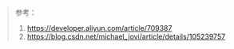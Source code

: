 > 参考：
>
> 1. https://developer.aliyun.com/article/709387
> 2. https://blog.csdn.net/michael_jovi/article/details/105239757
>
> 

